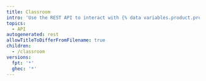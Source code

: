 ```yaml
---
title: Classroom
intro: 'Use the REST API to interact with {% data variables.product.prodname_classroom %}.'
topics:
  - API
autogenerated: rest
allowTitleToDifferFromFilename: true
children:
  - /classroom
versions:
  fpt: '*'
  ghec: '*'
---
```


